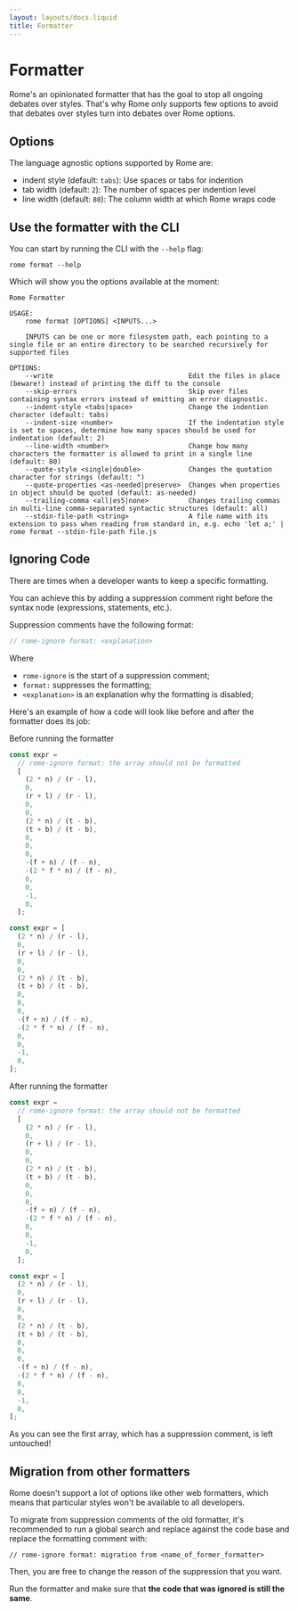 ```yaml
---
layout: layouts/docs.liquid
title: Formatter
---
```


# Formatter

Rome's an opinionated formatter that has the goal to stop all ongoing debates over styles. That's why Rome only supports
few options to avoid that debates over styles turn into debates over Rome options.

## Options

The language agnostic options supported by Rome are:

- indent style (default: `tabs`): Use spaces or tabs for indention
- tab width (default: `2`): The number of spaces per indention level
- line width (default: `80`): The column width at which Rome wraps code

## Use the formatter with the CLI

You can start by running the CLI with the `--help` flag:

```shell
rome format --help
```

Which will show you the options available at the moment:

```shell
Rome Formatter

USAGE:
    rome format [OPTIONS] <INPUTS...>

    INPUTS can be one or more filesystem path, each pointing to a single file or an entire directory to be searched recursively for supported files

OPTIONS:
    --write                                  Edit the files in place (beware!) instead of printing the diff to the console
    --skip-errors                            Skip over files containing syntax errors instead of emitting an error diagnostic.
    --indent-style <tabs|space>              Change the indention character (default: tabs)
    --indent-size <number>                   If the indentation style is set to spaces, determine how many spaces should be used for indentation (default: 2)
    --line-width <number>                    Change how many characters the formatter is allowed to print in a single line (default: 80)
    --quote-style <single|double>            Changes the quotation character for strings (default: ")
    --quote-properties <as-needed|preserve>  Changes when properties in object should be quoted (default: as-needed)
    --trailing-comma <all|es5|none>          Changes trailing commas in multi-line comma-separated syntactic structures (default: all)
    --stdin-file-path <string>               A file name with its extension to pass when reading from standard in, e.g. echo 'let a;' | rome format --stdin-file-path file.js
```

## Ignoring Code

There are times when a developer wants to keep a specific formatting.

You can achieve this by adding a suppression comment right before the syntax node (expressions, statements, etc.).

Suppression comments have the following format:

```js
// rome-ignore format: <explanation>
```

Where

- `rome-ignore` is the start of a suppression comment;
- `format:` suppresses the formatting;
- `<explanation>` is an explanation why the formatting is disabled;

Here's an example of how a code will look like before and after the formatter does its job:

Before running the formatter

```js
const expr =
  // rome-ignore format: the array should not be formatted
  [
    (2 * n) / (r - l),
    0,
    (r + l) / (r - l),
    0,
    0,
    (2 * n) / (t - b),
    (t + b) / (t - b),
    0,
    0,
    0,
    -(f + n) / (f - n),
    -(2 * f * n) / (f - n),
    0,
    0,
    -1,
    0,
  ];

const expr = [
  (2 * n) / (r - l),
  0,
  (r + l) / (r - l),
  0,
  0,
  (2 * n) / (t - b),
  (t + b) / (t - b),
  0,
  0,
  0,
  -(f + n) / (f - n),
  -(2 * f * n) / (f - n),
  0,
  0,
  -1,
  0,
];
```

After running the formatter

```js
const expr =
  // rome-ignore format: the array should not be formatted
  [
    (2 * n) / (r - l),
    0,
    (r + l) / (r - l),
    0,
    0,
    (2 * n) / (t - b),
    (t + b) / (t - b),
    0,
    0,
    0,
    -(f + n) / (f - n),
    -(2 * f * n) / (f - n),
    0,
    0,
    -1,
    0,
  ];

const expr = [
  (2 * n) / (r - l),
  0,
  (r + l) / (r - l),
  0,
  0,
  (2 * n) / (t - b),
  (t + b) / (t - b),
  0,
  0,
  0,
  -(f + n) / (f - n),
  -(2 * f * n) / (f - n),
  0,
  0,
  -1,
  0,
];
```

As you can see the first array, which has a suppression comment, is left untouched!

## Migration from other formatters

Rome doesn't support a lot of options like other web formatters, which means that particular styles
won't be available to all developers.

To migrate from suppression comments of the old formatter, it's recommended to run a global search and replace against the code
base and replace the formatting comment with:

```
// rome-ignore format: migration from <name_of_former_formatter>
```

Then, you are free to change the reason of the suppression that you want.

Run the formatter and make sure that **the code that was ignored is still the same**.

[vs code extension]: https://marketplace.visualstudio.com/items?itemName=rome.rome
[release page]: https://github.com/rome/tools/releases
[playground]: https://play.rome.tools
[command palette]: https://code.visualstudio.com/docs/getstarted/userinterface#_command-palette
